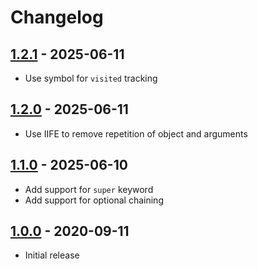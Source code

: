# Changelog

## [1.2.1] - 2025-06-11
[1.2.1]: https://github.com/mhassan1/babel-plugin-transform-array-prototype-includes/compare/v1.2.0...v1.2.1

- Use symbol for `visited` tracking

## [1.2.0] - 2025-06-11
[1.2.0]: https://github.com/mhassan1/babel-plugin-transform-array-prototype-includes/compare/v1.1.0...v1.2.0

- Use IIFE to remove repetition of object and arguments

## [1.1.0] - 2025-06-10
[1.1.0]: https://github.com/mhassan1/babel-plugin-transform-array-prototype-includes/compare/v1.0.0...v1.1.0

- Add support for `super` keyword
- Add support for optional chaining

## [1.0.0] - 2020-09-11
[1.0.0]: https://github.com/mhassan1/babel-plugin-transform-array-prototype-includes/commit/784b4f2

- Initial release
